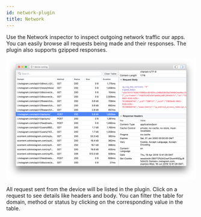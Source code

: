 ```yaml
---
id: network-plugin
title: Network
---
```


Use the Network inspector to inspect outgoing network traffic our apps. You can easily browse all requests being made and their responses. The plugin also supports gzipped responses.

![Network plugin](/docs/assets/network.png)

All request sent from the device will be listed in the plugin. Click on a request to see details like headers and body. You can filter the table for domain, method or status by clicking on the corresponding value in the table.
